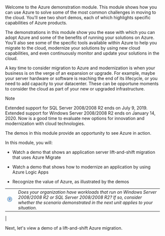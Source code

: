 ﻿Welcome to the Azure demonstration module. This module shows how you can use Azure to solve some of the most common challenges in moving to the cloud. You'll see two short demos, each of which highlights specific capabilities of Azure products.

The demonstrations in this module show you the ease with which you can adopt Azure and some of the benefits of running your solutions on Azure. You’ll also see some of the specific tools available within Azure to help you migrate to the cloud, modernize your solutions by using new cloud capabilities, and even continuously monitor and update your solutions in the cloud.  

A key time to consider migration to Azure and modernization is when your business is on the verge of an expansion or upgrade. For example, maybe your server hardware or software is reaching the end of its lifecycle, or you need to add capacity to your datacenter. These can be opportune moments to consider the cloud as part of your new or upgraded infrastructure.

> [!NOTE]
> Extended support for SQL Server 2008/2008 R2 ends on July 9, 2019. Extended support for Windows Server 2008/2008 R2 ends on January 14, 2020. Now is a good time to evaluate new options for innovation and modernization with cloud technologies.

The demos in this module provide an opportunity to see Azure in action.

In this module, you will:

- Watch a demo that shows an application server lift-and-shift migration that uses Azure Migrate

- Watch a demo that shows how to modernize an application by using Azure Logic Apps

- Recognize the value of Azure, as illustrated by the demos

| | |
| ---: | :--- |
| ![Light bulb icon](../media/lightbulb.png)| *Does your organization have workloads that run on Windows Server 2008/2008 R2 or SQL Server 2008/2008 R2? If so, consider whether the scenario demonstrated in the next unit applies to your situation.*|
|

Next, let's view a demo of a lift-and-shift Azure migration.
